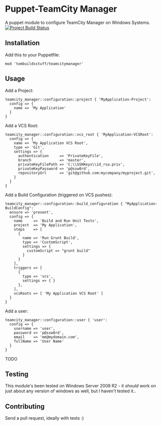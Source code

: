 Puppet-TeamCity Manager
===============

A puppet module to configure TeamCity Manager on Windows Systems.
[![Project Build Status](https://travis-ci.org/tombuildsstuff/puppet-teamcitymanager.svg?branch=master)](https://travis-ci.org/tombuildsstuff/puppet-teamcitymanager)

Installation
------------

Add this to your Puppetfile:
```puppet
mod 'tombuildsstuff/teamcitymanager'
````

Usage
-----
Add a Project:
```
teamcity_manager::configuration::project { 'MyApplication-Project':
  config => {
    name => 'My Application'
  }
}
```

Add a VCS Root:
```
teamcity_manager::configuration::vcs_root { 'MyApplication-VCSRoot':
  config => {
    name => 'My Application VCS Root',
    type => 'Git',
    settings => {
      authentication     => 'PrivateKeyFile',
      branch             => 'master',
      privateKeyFilePath => 'C:\\SSHKeys\\id_rsa.priv',
      privateKeyPassword => 'p@ssw0rd',
      repositoryUrl      => 'git@github.com:mycompany/myproject.git',
    }
  }
}
```

Add a Build Configuration (triggered on VCS pushes):
```
teamcity_manager::configuration::build_configuration { "MyApplication-BuildConfig":
  ensure => 'present',
  config => {
    name     => 'Build and Run Unit Tests',
    project  => 'My Application',
    steps    => [
      {
        name => 'Run Grunt Build',
        type => 'CustomScript',
        settings => {
          customScript => "grunt build"
        }
      }
    ],
    triggers => [
      {
        type => 'vcs',
        settings => { }
      },
    ],
    vcsRoots => [ 'My Application VCS Root' ]
  }
}
```

Add a user:
```
teamcity_manager::configuration::user { 'user':
  config => {
    username => 'user',
    password => 'p@ssw0rd',
    email    => 'me@mydomain.com',
    fullName => 'User Name'
  }
}
```

TODO

Testing
-------
This module's been tested on Windows Server 2008 R2 - it *should* work on just about any version of windows as well, but I haven't tested it..

Contributing
------------
Send a pull request, ideally with tests :)
